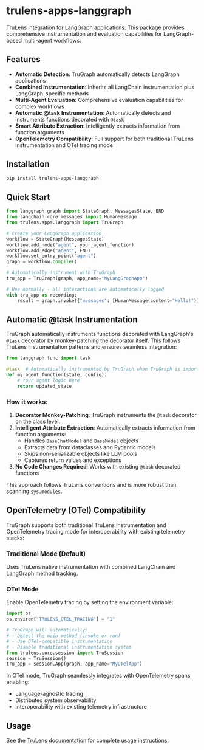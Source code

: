 # trulens-apps-langgraph

TruLens integration for LangGraph applications. This package provides comprehensive instrumentation and evaluation capabilities for LangGraph-based multi-agent workflows.

## Features

- **Automatic Detection**: TruGraph automatically detects LangGraph applications
- **Combined Instrumentation**: Inherits all LangChain instrumentation plus LangGraph-specific methods
- **Multi-Agent Evaluation**: Comprehensive evaluation capabilities for complex workflows
- **Automatic @task Instrumentation**: Automatically detects and instruments functions decorated with `@task`
- **Smart Attribute Extraction**: Intelligently extracts information from function arguments
- **OpenTelemetry Compatibility**: Full support for both traditional TruLens instrumentation and OTel tracing mode

## Installation

```bash
pip install trulens-apps-langgraph
```

## Quick Start

```python
from langgraph.graph import StateGraph, MessagesState, END
from langchain_core.messages import HumanMessage
from trulens.apps.langgraph import TruGraph

# Create your LangGraph application
workflow = StateGraph(MessagesState)
workflow.add_node("agent", your_agent_function)
workflow.add_edge("agent", END)
workflow.set_entry_point("agent")
graph = workflow.compile()

# Automatically instrument with TruGraph
tru_app = TruGraph(graph, app_name="MyLangGraphApp")

# Use normally - all interactions are automatically logged
with tru_app as recording:
    result = graph.invoke({"messages": [HumanMessage(content="Hello!")]})
```

## Automatic @task Instrumentation

TruGraph automatically instruments functions decorated with LangGraph's `@task` decorator by monkey-patching the decorator itself. This follows TruLens instrumentation patterns and ensures seamless integration:

```python
from langgraph.func import task

@task  # Automatically instrumented by TruGraph when TruGraph is imported
def my_agent_function(state, config):
    # Your agent logic here
    return updated_state
```

### How it works:

1. **Decorator Monkey-Patching**: TruGraph instruments the `@task` decorator on the class level.
2. **Intelligent Attribute Extraction**: Automatically extracts information from function arguments:
   - Handles `BaseChatModel` and `BaseModel` objects
   - Extracts data from dataclasses and Pydantic models
   - Skips non-serializable objects like LLM pools
   - Captures return values and exceptions
3. **No Code Changes Required**: Works with existing `@task` decorated functions

This approach follows TruLens conventions and is more robust than scanning `sys.modules`.

## OpenTelemetry (OTel) Compatibility

TruGraph supports both traditional TruLens instrumentation and OpenTelemetry tracing mode for interoperability with existing telemetry stacks:

### Traditional Mode (Default)
Uses TruLens native instrumentation with combined LangChain and LangGraph method tracking.

### OTel Mode
Enable OpenTelemetry tracing by setting the environment variable:

```python
import os
os.environ["TRULENS_OTEL_TRACING"] = "1"

# TruGraph will automatically:
# - Detect the main method (invoke or run)
# - Use OTel-compatible instrumentation
# - Disable traditional instrumentation system
from trulens.core.session import TruSession
session = TruSession()
tru_app = session.App(graph, app_name="MyOTelApp")
```

In OTel mode, TruGraph seamlessly integrates with OpenTelemetry spans, enabling:
- Language-agnostic tracing
- Distributed system observability
- Interoperability with existing telemetry infrastructure

## Usage

See the [TruLens documentation](https://trulens.org/getting_started/) for complete usage instructions.
